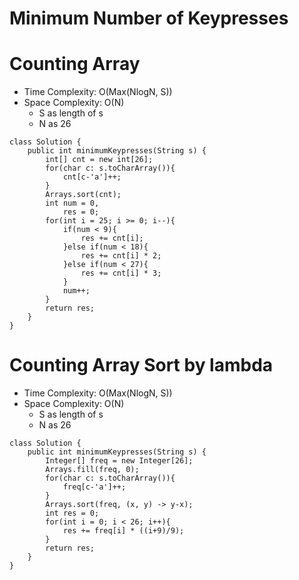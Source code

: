 # Minimum Number of Keypresses
# Counting Array
* Time Complexity: O(Max(NlogN, S))
* Space Complexity: O(N)
	* S as length of s
	* N as 26
```
class Solution {
    public int minimumKeypresses(String s) {
        int[] cnt = new int[26];
        for(char c: s.toCharArray()){
            cnt[c-'a']++;
        }
        Arrays.sort(cnt);
        int num = 0, 
            res = 0;
        for(int i = 25; i >= 0; i--){
            if(num < 9){
                res += cnt[i];
            }else if(num < 18){
                res += cnt[i] * 2;
            }else if(num < 27){
                res += cnt[i] * 3;
            }
            num++;
        }
        return res;
    }
}
```
# Counting Array Sort by lambda
* Time Complexity: O(Max(NlogN, S))
* Space Complexity: O(N)
	* S as length of s
	* N as 26
```
class Solution {
    public int minimumKeypresses(String s) {
        Integer[] freq = new Integer[26];
        Arrays.fill(freq, 0);
        for(char c: s.toCharArray()){
            freq[c-'a']++;
        }
        Arrays.sort(freq, (x, y) -> y-x);
        int res = 0;
        for(int i = 0; i < 26; i++){
            res += freq[i] * ((i+9)/9);
        }
        return res;
    }
}
```